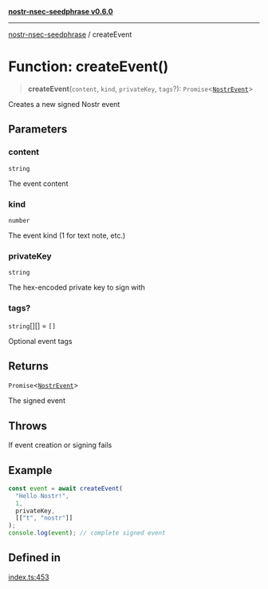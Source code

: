 [**nostr-nsec-seedphrase v0.6.0**](../README.md)

***

[nostr-nsec-seedphrase](../globals.md) / createEvent

# Function: createEvent()

> **createEvent**(`content`, `kind`, `privateKey`, `tags`?): `Promise`\<[`NostrEvent`](../interfaces/NostrEvent.md)\>

Creates a new signed Nostr event

## Parameters

### content

`string`

The event content

### kind

`number`

The event kind (1 for text note, etc.)

### privateKey

`string`

The hex-encoded private key to sign with

### tags?

`string`[][] = `[]`

Optional event tags

## Returns

`Promise`\<[`NostrEvent`](../interfaces/NostrEvent.md)\>

The signed event

## Throws

If event creation or signing fails

## Example

```ts
const event = await createEvent(
  "Hello Nostr!",
  1,
  privateKey,
  [["t", "nostr"]]
);
console.log(event); // complete signed event
```

## Defined in

[index.ts:453](https://github.com/HumanjavaEnterprises/nostr-nsec-seedphrase/blob/885e04e5180059d4aa901af59d633038a53240cb/src/index.ts#L453)
